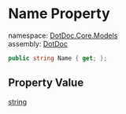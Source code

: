 ﻿# Name Property

namespace: [DotDoc\.Core\.Models](../../DotDoc.Core.Models.md)<br />
assembly: [DotDoc](../../../DotDoc.md)



```csharp
public string Name { get; };
```

## Property Value

[string](https://docs.microsoft.com/dotnet/api/System.String)


